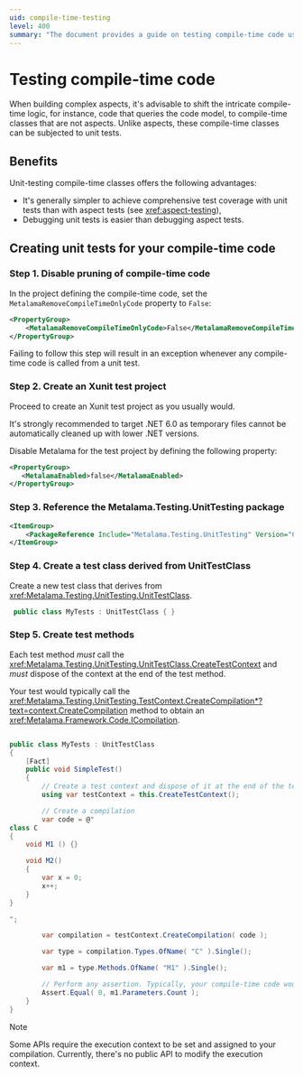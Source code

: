 ```yaml
---
uid: compile-time-testing
level: 400
summary: "The document provides a guide on testing compile-time code using unit tests, outlining the benefits and a step-by-step process to create unit tests for compile-time code in a .NET 6.0 project using the Metalama.Testing.UnitTesting package."
---
```


# Testing compile-time code

When building complex aspects, it's advisable to shift the intricate compile-time logic, for instance, code that queries the code model, to compile-time classes that are not aspects. Unlike aspects, these compile-time classes can be subjected to unit tests.

## Benefits

Unit-testing compile-time classes offers the following advantages:

* It's generally simpler to achieve comprehensive test coverage with unit tests than with aspect tests (see <xref:aspect-testing>),
* Debugging unit tests is easier than debugging aspect tests.

## Creating unit tests for your compile-time code

### Step 1. Disable pruning of compile-time code

In the project defining the compile-time code, set the `MetalamaRemoveCompileTimeOnlyCode` property to `False`:

```xml
<PropertyGroup>
    <MetalamaRemoveCompileTimeOnlyCode>False</MetalamaRemoveCompileTimeOnlyCode>
</PropertyGroup>
```

Failing to follow this step will result in an exception whenever any compile-time code is called from a unit test.

### Step 2. Create an Xunit test project

Proceed to create an Xunit test project as you usually would.

It's strongly recommended to target .NET 6.0 as temporary files cannot be automatically cleaned up with lower .NET versions.

Disable Metalama for the test project by defining the following property:

```xml
<PropertyGroup>
   <MetalamaEnabled>false</MetalamaEnabled>
</PropertyGroup>
```

### Step 3. Reference the Metalama.Testing.UnitTesting package

```xml
<ItemGroup>
    <PackageReference Include="Metalama.Testing.UnitTesting" Version="CHANGE ME" />
</ItemGroup>
```

### Step 4. Create a test class derived from UnitTestClass

Create a new test class that derives from <xref:Metalama.Testing.UnitTesting.UnitTestClass>.

```cs
 public class MyTests : UnitTestClass { }

```

### Step 5. Create test methods

Each test method _must_ call the <xref:Metalama.Testing.UnitTesting.UnitTestClass.CreateTestContext> and _must_ dispose of the context at the end of the test method.

Your test would typically call the <xref:Metalama.Testing.UnitTesting.TestContext.CreateCompilation*?text=context.CreateCompilation> method to obtain an <xref:Metalama.Framework.Code.ICompilation>.

```cs

public class MyTests : UnitTestClass
{
    [Fact]
    public void SimpleTest()
    {
        // Create a test context and dispose of it at the end of the test.
        using var testContext = this.CreateTestContext();

        // Create a compilation
        var code = @"
class C
{
    void M1 () {}

    void M2()
    {
        var x = 0;
        x++;
    }
}

";

        var compilation = testContext.CreateCompilation( code );

        var type = compilation.Types.OfName( "C" ).Single();

        var m1 = type.Methods.OfName( "M1" ).Single();

        // Perform any assertion. Typically, your compile-time code would be called here.
        Assert.Equal( 0, m1.Parameters.Count );
    }
}
```

> [!NOTE]
> Some APIs require the execution context to be set and assigned to your compilation. Currently, there's no public API to modify the execution context.


